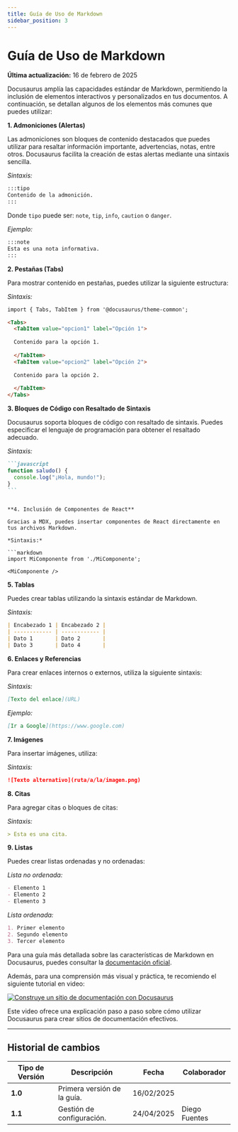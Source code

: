 ```yaml
---
title: Guía de Uso de Markdown
sidebar_position: 3
---
```


# Guía de Uso de Markdown

**Última actualización:** 16 de febrero de 2025

Docusaurus amplía las capacidades estándar de Markdown, permitiendo la inclusión de elementos interactivos y personalizados en tus documentos. A continuación, se detallan algunos de los elementos más comunes que puedes utilizar:

**1. Admoniciones (Alertas)**

Las admoniciones son bloques de contenido destacados que puedes utilizar para resaltar información importante, advertencias, notas, entre otros. Docusaurus facilita la creación de estas alertas mediante una sintaxis sencilla.

_Sintaxis:_

```markdown
:::tipo
Contenido de la admonición.
:::
```

Donde `tipo` puede ser: `note`, `tip`, `info`, `caution` o `danger`.

_Ejemplo:_

```markdown
:::note
Esta es una nota informativa.
:::
```

**2. Pestañas (Tabs)**

Para mostrar contenido en pestañas, puedes utilizar la siguiente estructura:

_Sintaxis:_

```markdown
import { Tabs, TabItem } from '@docusaurus/theme-common';

<Tabs>
  <TabItem value="opcion1" label="Opción 1">
  
  Contenido para la opción 1.
  
  </TabItem>
  <TabItem value="opcion2" label="Opción 2">
  
  Contenido para la opción 2.
  
  </TabItem>
</Tabs>
```

**3. Bloques de Código con Resaltado de Sintaxis**

Docusaurus soporta bloques de código con resaltado de sintaxis. Puedes especificar el lenguaje de programación para obtener el resaltado adecuado.

_Sintaxis:_

````markdown
```javascript
function saludo() {
  console.log("¡Hola, mundo!");
}
```
````

````

**4. Inclusión de Componentes de React**

Gracias a MDX, puedes insertar componentes de React directamente en tus archivos Markdown.

*Sintaxis:*

```markdown
import MiComponente from './MiComponente';

<MiComponente />
````

**5. Tablas**

Puedes crear tablas utilizando la sintaxis estándar de Markdown.

_Sintaxis:_

```markdown
| Encabezado 1 | Encabezado 2 |
| ------------ | ------------ |
| Dato 1       | Dato 2       |
| Dato 3       | Dato 4       |
```

**6. Enlaces y Referencias**

Para crear enlaces internos o externos, utiliza la siguiente sintaxis:

_Sintaxis:_

```markdown
[Texto del enlace](URL)
```

_Ejemplo:_

```markdown
[Ir a Google](https://www.google.com)
```

**7. Imágenes**

Para insertar imágenes, utiliza:

_Sintaxis:_

```markdown
![Texto alternativo](ruta/a/la/imagen.png)
```

**8. Citas**

Para agregar citas o bloques de citas:

_Sintaxis:_

```markdown
> Esta es una cita.
```

**9. Listas**

Puedes crear listas ordenadas y no ordenadas:

_Lista no ordenada:_

```markdown
- Elemento 1
- Elemento 2
- Elemento 3
```

_Lista ordenada:_

```markdown
1. Primer elemento
2. Segundo elemento
3. Tercer elemento
```

Para una guía más detallada sobre las características de Markdown en Docusaurus, puedes consultar la [documentación oficial](https://docusaurus.io/docs/markdown-features).

Además, para una comprensión más visual y práctica, te recomiendo el siguiente tutorial en video:

[![Construye un sitio de documentación con Docusaurus](https://img.youtube.com/vi/2R53Y7eP45k/0.jpg)](https://www.youtube.com/watch?v=2R53Y7eP45k)

Este video ofrece una explicación paso a paso sobre cómo utilizar Docusaurus para crear sitios de documentación efectivos.


---

## Historial de cambios

| **Tipo de Versión** | **Descripción** | **Fecha**  | **Colaborador** |
| ------------------- | --------------- | ---------- | --------------- |
| **1.0**             | Primera versión de la guía. | 16/02/2025 |   |
| **1.1**             |  Gestión de configuración.  | 24/04/2025 | Diego Fuentes |